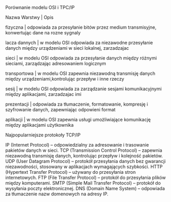 Porównanie modelu OSI i TPC/IP

Nazwa Warstwy |    Opis

fizyczna      |  odpowiada za przesyłanie bitów przez medium transmisyjne, konwertując dane na rozne sygnaly

lacza dannych |  w modelu OSI odpowiada za niezawodne przesyłanie danych między urządzeniami w sieci lokalnej, zarzadzajac

sieci         |  w modelu OSI odpowiada za przesyłanie danych między różnymi sieciami, zarządzając adresowaniem logicznym

transportowa  |  w modelu OSI zapewnia niezawodną transmisję danych między urządzeniami,kontrolując przepływ i inne rzeczy

sesij         |  w modelu OSI odpowiada za zarządzanie sesjami komunikacyjnymi między aplikacjami, zarzadzajac imi

prezentacji   |  odpowiada za tłumaczenie, formatowanie, kompresję i szyfrowanie danych, zapewniając odpowieni format

aplikacji     |  w modelu OSI zapewnia usługi umożliwiające komunikację między aplikacjami użytkownika


Najpopularniejsze protokoły TCP/IP

IP (Internet Protocol) – odpowiedzialny za adresowanie i trasowanie pakietów danych w sieci.
TCP (Transmission Control Protocol) – zapewnia niezawodną transmisję danych, kontrolując przepływ i kolejność pakietów.
UDP (User Datagram Protocol) – protokół przesyłania danych bez gwarancji niezawodności, stosowany w aplikacjach wymagających szybkości.
HTTP (Hypertext Transfer Protocol) – używany do przesyłania stron internetowych.
FTP (File Transfer Protocol) – protokół do przesyłania plików między komputerami.
SMTP (Simple Mail Transfer Protocol) – protokół do wysyłania poczty elektronicznej.
DNS (Domain Name System) – odpowiada za tłumaczenie nazw domenowych na adresy IP.